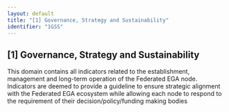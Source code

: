 ```yaml
---
layout: default
title: "[1] Governance, Strategy and Sustainability"
identifier: "1GSS"
---
```


## [1] Governance, Strategy and Sustainability

This domain contains all indicators related to the establishment, management and long-term operation of the Federated EGA node. Indicators are deemed to provide a guideline to ensure strategic alignment with the Federated EGA ecosystem while allowing each node to respond to the requirement of their decision/policy/funding making bodies
